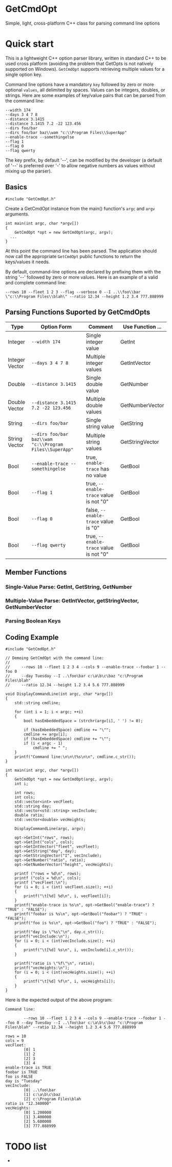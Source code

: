 # GetCmdOpt
Simple, light, cross-platform C++ class for parsing command line options

# Quick start

This is a lightweight C++ option parser library, written in standard C++ to be used cross platform (avoiding the problem that GetOpts is not natively supported on Windows).  ```GetCmdOpt``` supports retrieving multiple values for a single option key.

Command line options have a mandatory ```key``` followed by zero or more optional ```values```, all delimited by spaces.  Values can be integers, doubles, or strings.  Here are some examples of key/value pairs that can be parsed from the command line:

````
--width 174
--days 3 4 7 8
--distance 3.1415
--distance 3.1415 7.2 -22 123.456
--dirs foo/bar
--dirs foo/bar baz\\wam "c:\\Program Files\\SuperApp"
--enable-trace --somethingelse
--flag 1
--flag 0
--flag qwerty
````

The key prefix, by default '--', can be modified by the developer (a default of '--' is preferred over '-' to allow negative numbers as values without mixing up the parser).

## Basics

    #include "GetCmdOpt.h"

Create a GetCmdOpt instance from the main() function's ```argc``` and ```argv``` arguments.

    int main(int argc, char *argv[])
    {
	    GetCmdOpt *opt = new GetCmdOpt(argc, argv);
      ...
    }

At this point the command line has been parsed.  The application should now call the appropriate ```GetCmdOpt``` public functions to return the keys/values it needs.

By default, command-line options are declared by prefixing them with the string '--' followed by zero or more values.  Here is an example of a valid and complete command line:

    --rows 10 --fleet 1 2 3 --flag --verbose 0 --I ..\\foo\\bar \"c:\\Program Files\\blah\" --ratio 12.34 --height 1.2 3.4 777.888999

## Parsing Functions Suported by GetCmdOpts

| Type | Option Form | Comment | Use Function ... |
|---|---|---|---|
| Integer | ```--width 174``` | Single integer value | GetInt |
| Integer Vector | ```--days 3 4 7 8``` | Multiple integer values | GetIntVector |
| Double | ```--distance 3.1415``` | Single double value | GetNumber |
| Double Vector | ```--distance 3.1415 7.2 -22 123.456``` | Multiple double values | GetNumberVector |
| String | ```--dirs foo/bar``` | Single string value | GetString |
| String Vector | ```--dirs foo/bar baz\\wam "c:\\Program Files\\SuperApp"``` | Multiple string values | GetStringVector |
| Bool | ```--enable-trace --somethingelse``` | true, ```enable-trace``` has no value | GetBool |
| Bool | ```--flag 1``` | true, ```--enable-trace``` value is not "0" | GetBool |
| Bool | ```--flag 0``` | false, ```--enable-trace``` value is "0" | GetBool |
| Bool | ```--flag qwerty``` | true, ```--enable-trace``` value is not "0" | GetBool |

## Member Functions

### Single-Value Parse: GetInt, GetString, GetNumber

### Multiple-Value Parse: GetIntVector, getStringVector, GetNumberVector

### Parsing Boolean Keys

## Coding Example

```
#include "GetCmdOpt.h"

// Demoing GetCmdOpt with the command line:
//
//     --rows 10 --fleet 1 2 3 4 --cols 9 --enable-trace --foobar 1 --foo 0 
//     --day Tuesday --I ..\foo\bar c:\a\b\c\baz "c:\Program Files\blah" 
//     --ratio 12.34 --height 1.2 3.4 5.6 777.888999

void DisplayCommandLine(int argc, char *argv[])
{
	std::string cmdline;

	for (int i = 1; i < argc; ++i)
	{
		bool hasEmbeddedSpace = (strchr(argv[i], ' ') != 0);

		if (hasEmbeddedSpace) cmdline += "\"";
		cmdline += argv[i];
		if (hasEmbeddedSpace) cmdline += "\"";
		if (i < argc - 1)
			cmdline += " ";
	}
	printf("Command line:\n\n\t%s\n\n", cmdline.c_str());
}

int main(int argc, char *argv[])
{
	GetCmdOpt *opt = new GetCmdOpt(argc, argv);
	int i;

	int rows;
	int cols;
	std::vector<int> vecFleet;
	std::string day;
	std::vector<std::string> vecInclude;
	double ratio;
	std::vector<double> vecHeights;

	DisplayCommandLine(argc, argv);

	opt->GetInt("rows", rows);
	opt->GetInt("cols", cols);
	opt->GetIntVector("fleet", vecFleet);
	opt->GetString("day", day);
	opt->GetStringVector("I", vecInclude);
	opt->GetNumber("ratio", ratio);
	opt->GetNumberVector("height", vecHeights);

	printf ("rows = %d\n", rows);
	printf ("cols = %d\n", cols);
	printf ("vecFleet:\n");
	for (i = 0; i < (int) vecFleet.size(); ++i)
	{
		printf("\t[%d] %d\n", i, vecFleet[i]);
	}
	printf("enable-trace is %s\n", opt->GetBool("enable-trace") ? "TRUE" : "FALSE");
	printf("foobar is %s\n", opt->GetBool("foobar") ? "TRUE" : "FALSE");
	printf("foo is %s\n", opt->GetBool("foo") ? "TRUE" : "FALSE");

	printf("day is \"%s\"\n", day.c_str());
	printf("vecInclude:\n");
	for (i = 0; i < (int)vecInclude.size(); ++i)
	{
		printf("\t[%d] %s\n", i, vecInclude[i].c_str());
	}

	printf("ratio is \"%f\"\n", ratio);
	printf("vecHeights:\n");
	for (i = 0; i < (int)vecHeights.size(); ++i)
	{
		printf("\t[%d] %f\n", i, vecHeights[i]);
	}
}
```

Here is the expected output of the above program:

```
Command line:

        --rows 10 --fleet 1 2 3 4 --cols 9 --enable-trace --foobar 1 --foo 0 --day Tuesday --I ..\foo\bar c:\a\b\c\baz "c:\Program Files\blah" --ratio 12.34 --height 1.2 3.4 5.6 777.888999

rows = 10
cols = 9
vecFleet:
        [0] 1
        [1] 2
        [2] 3
        [3] 4
enable-trace is TRUE
foobar is TRUE
foo is FALSE
day is "Tuesday"
vecInclude:
        [0] ..\foo\bar
        [1] c:\a\b\c\baz
        [2] c:\Program Files\blah
ratio is "12.340000"
vecHeights:
        [0] 1.200000
        [1] 3.400000
        [2] 5.600000
        [3] 777.888999
```

# TODO list

* <need to fill in>
